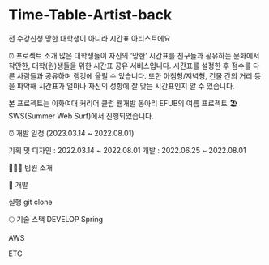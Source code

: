 # Time-Table-Artist-back
전 수강신청 망한 대학생이 아니라 시간표 아티스트에요

⏰ 프로젝트 소개
많은 대학생들이 자신의 ‘망한’ 시간표를 친구들과 공유하는 문화에서 착안한, 대학(원)생들을 위한 시간표 공유 서비스입니다. 시간표를 설정한 후 점수를 다른 사람들과 공유하며 랭킹에 올릴 수 있습니다. 또한 아침형/저녁형, 건물 간의 거리 등을 파악해 시간표가 얼마나 자신의 성향에 잘 맞는 시간표인지 알 수 있습니다.

본 프로젝트는 이화여대 커리어 클럽 웹개발 동아리 EFUB의 여름 프로젝트 🏖SWS(Summer Web Surf)에서 진행되었습니다.

⏰ 개발 일정
(2023.03.14 ~ 2022.08.01)

기획 및 디자인 : 2022.03.14 ~ 2022.08.01
개발 : 2022.06.25 ~ 2022.08.01

👩🏻‍💻 팀원 소개

🔨 개발

실행
git clone 

🌕 기술 스택
DEVELOP   Spring 

AWS       

ETC      
